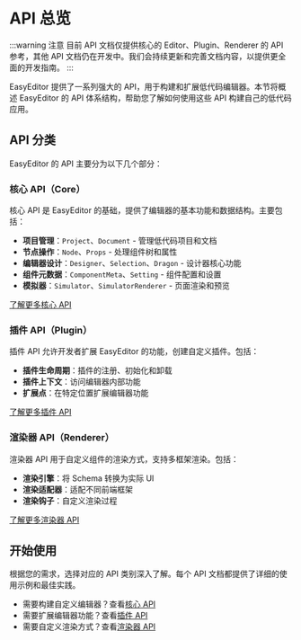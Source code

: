 # API 总览

:::warning 注意
目前 API 文档仅提供核心的 Editor、Plugin、Renderer 的 API 参考，其他 API 文档仍在开发中。我们会持续更新和完善文档内容，以提供更全面的开发指南。
:::


EasyEditor 提供了一系列强大的 API，用于构建和扩展低代码编辑器。本节将概述 EasyEditor 的 API 体系结构，帮助您了解如何使用这些 API 构建自己的低代码应用。

## API 分类

EasyEditor 的 API 主要分为以下几个部分：

### 核心 API（Core）

核心 API 是 EasyEditor 的基础，提供了编辑器的基本功能和数据结构。主要包括：

- **项目管理**：`Project`、`Document` - 管理低代码项目和文档
- **节点操作**：`Node`、`Props` - 处理组件树和属性
- **编辑器设计**：`Designer`、`Selection`、`Dragon` - 设计器核心功能
- **组件元数据**：`ComponentMeta`、`Setting` - 组件配置和设置
- **模拟器**：`Simulator`、`SimulatorRenderer` - 页面渲染和预览

[了解更多核心 API](/reference/core)

### 插件 API（Plugin）

插件 API 允许开发者扩展 EasyEditor 的功能，创建自定义插件。包括：

- **插件生命周期**：插件的注册、初始化和卸载
- **插件上下文**：访问编辑器内部功能
- **扩展点**：在特定位置扩展编辑器功能

[了解更多插件 API](/reference/plugin)

### 渲染器 API（Renderer）

渲染器 API 用于自定义组件的渲染方式，支持多框架渲染。包括：

- **渲染引擎**：将 Schema 转换为实际 UI
- **渲染适配器**：适配不同前端框架
- **渲染钩子**：自定义渲染过程

[了解更多渲染器 API](/reference/renderer)

## 开始使用

根据您的需求，选择对应的 API 类别深入了解。每个 API 文档都提供了详细的使用示例和最佳实践。

- 需要构建自定义编辑器？查看[核心 API](/reference/core)
- 需要扩展编辑器功能？查看[插件 API](/reference/plugin)
- 需要自定义渲染方式？查看[渲染器 API](/reference/renderer)
